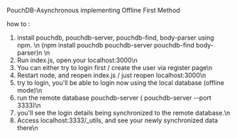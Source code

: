 PouchDB-Asynchronous implementing Offline First Method

how to :
1. install pouchdb, pouchdb-server, pouchdb-find, body-parser using npm. \n
(npm install pouchdb pouchdb-server pouchdb-find body-parser)n \n
2. Run index.js, open.your localhost:3000\n
3. You can either try to login first / create the user via register page\n
4. Restart node, and reopen index.js / just reopen localhost:3000\n
5. try to login, you'll be able to login now using the local database (offline mode)\n
6. run the remote database pouchdb-server ( pouchdb-server --port 3333)\n
7. you'll see the login details being synchronized to the remote database.\n
8. Access localhost:3333/_utils, and see your newly synchronized data there\n
